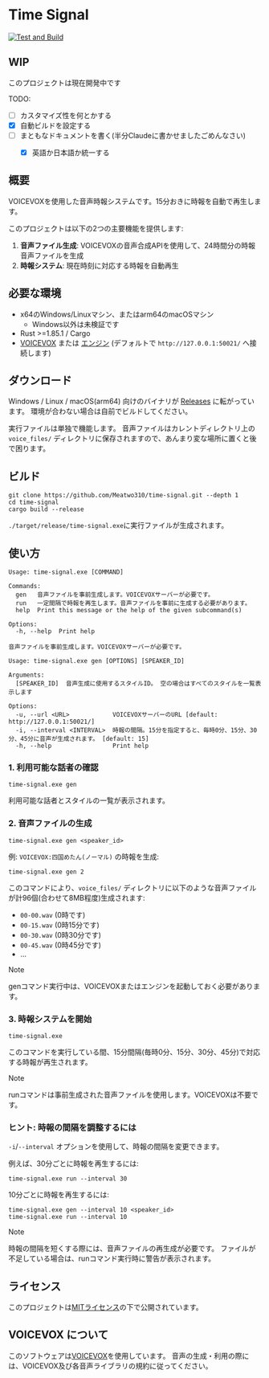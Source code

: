 # Time Signal

[![Test and Build](https://github.com/Meatwo310/time-signal/actions/workflows/rust.yml/badge.svg)](https://github.com/Meatwo310/time-signal/actions/workflows/rust.yml)

## WIP
このプロジェクトは現在開発中です

TODO:
- [ ] カスタマイズ性を何とかする
- [x] 自動ビルドを設定する
- [ ] まともなドキュメントを書く(半分Claudeに書かせましたごめんなさい)
  - [x] 英語か日本語か統一する


## 概要
VOICEVOXを使用した音声時報システムです。15分おきに時報を自動で再生します。

このプロジェクトは以下の2つの主要機能を提供します:
1. **音声ファイル生成**: VOICEVOXの音声合成APIを使用して、24時間分の時報音声ファイルを生成
2. **時報システム**: 現在時刻に対応する時報を自動再生


## 必要な環境
- x64のWindows/Linuxマシン、またはarm64のmacOSマシン
  - Windows以外は未検証です
- Rust >=1.85.1 / Cargo
- [VOICEVOX](https://github.com/VOICEVOX/voicevox) または [エンジン](https://github.com/VOICEVOX/voicevox_engine) (デフォルトで `http://127.0.0.1:50021/` へ接続します)


## ダウンロード
Windows / Linux / macOS(arm64) 向けのバイナリが [Releases](https://github.com/Meatwo310/time-signal/releases) に転がっています。
環境が合わない場合は自前でビルドしてください。

実行ファイルは単独で機能します。
音声ファイルはカレントディレクトリ上の `voice_files/` ディレクトリに保存されますので、あんまり変な場所に置くと後で困ります。

## ビルド
```terminal
git clone https://github.com/Meatwo310/time-signal.git --depth 1
cd time-signal
cargo build --release
```

`./target/release/time-signal.exe`に実行ファイルが生成されます。


## 使い方

```terminal
Usage: time-signal.exe [COMMAND]

Commands:
  gen   音声ファイルを事前生成します。VOICEVOXサーバーが必要です。
  run   一定間隔で時報を再生します。音声ファイルを事前に生成する必要があります。
  help  Print this message or the help of the given subcommand(s)

Options:
  -h, --help  Print help
```
```terminal
音声ファイルを事前生成します。VOICEVOXサーバーが必要です。

Usage: time-signal.exe gen [OPTIONS] [SPEAKER_ID]

Arguments:
  [SPEAKER_ID]  音声生成に使用するスタイルID。 空の場合はすべてのスタイルを一覧表示します

Options:
  -u, --url <URL>            VOICEVOXサーバーのURL [default: http://127.0.0.1:50021/]
  -i, --interval <INTERVAL>  時報の間隔。15分を指定すると、毎時0分、15分、30分、45分に音声が生成されます。 [default: 15]
  -h, --help                 Print help
```

### 1. 利用可能な話者の確認
```terminal
time-signal.exe gen
```
利用可能な話者とスタイルの一覧が表示されます。

### 2. 音声ファイルの生成
```terminal
time-signal.exe gen <speaker_id>
```

例: `VOICEVOX:四国めたん(ノーマル)` の時報を生成:
```terminal
time-signal.exe gen 2
```

このコマンドにより、`voice_files/` ディレクトリに以下のような音声ファイルが計96個(合わせて8MB程度)生成されます:
- `00-00.wav` (0時です)
- `00-15.wav` (0時15分です)
- `00-30.wav` (0時30分です)
- `00-45.wav` (0時45分です)
- ...

> [!NOTE]
> genコマンド実行中は、VOICEVOXまたはエンジンを起動しておく必要があります。

### 3. 時報システムを開始
```terminal
time-signal.exe
```
このコマンドを実行している間、15分間隔(毎時0分、15分、30分、45分)で対応する時報が再生されます。

> [!NOTE]
> runコマンドは事前生成された音声ファイルを使用します。VOICEVOXは不要です。

### ヒント: 時報の間隔を調整するには
`-i`/`--interval` オプションを使用して、時報の間隔を変更できます。

例えば、30分ごとに時報を再生するには:
```terminal
time-signal.exe run --interval 30
```

10分ごとに時報を再生するには:
```terminal
time-signal.exe gen --interval 10 <speaker_id>
time-signal.exe run --interval 10
```

> [!NOTE]
> 時報の間隔を短くする際には、音声ファイルの再生成が必要です。
> ファイルが不足している場合は、runコマンド実行時に警告が表示されます。


## ライセンス
このプロジェクトは[MITライセンス](LICENSE)の下で公開されています。


## VOICEVOX について
このソフトウェアは[VOICEVOX](https://voicevox.hiroshiba.jp/)を使用しています。
音声の生成・利用の際には、VOICEVOX及び各音声ライブラリの規約に従ってください。

